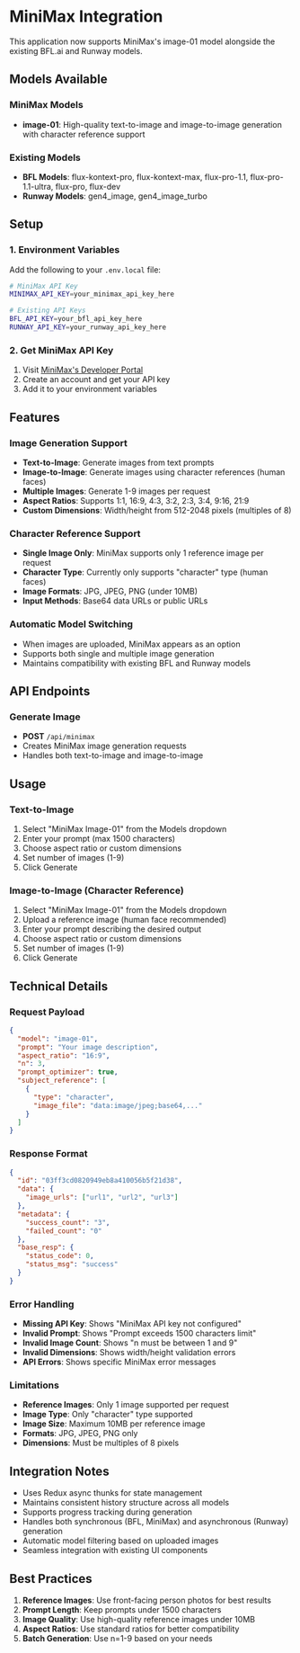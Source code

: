 # MiniMax Integration

This application now supports MiniMax's image-01 model alongside the existing BFL.ai and Runway models.

## Models Available

### MiniMax Models
- **image-01**: High-quality text-to-image and image-to-image generation with character reference support

### Existing Models
- **BFL Models**: flux-kontext-pro, flux-kontext-max, flux-pro-1.1, flux-pro-1.1-ultra, flux-pro, flux-dev
- **Runway Models**: gen4_image, gen4_image_turbo

## Setup

### 1. Environment Variables
Add the following to your `.env.local` file:

```bash
# MiniMax API Key
MINIMAX_API_KEY=your_minimax_api_key_here

# Existing API Keys
BFL_API_KEY=your_bfl_api_key_here
RUNWAY_API_KEY=your_runway_api_key_here
```

### 2. Get MiniMax API Key
1. Visit [MiniMax's Developer Portal](https://api.minimax.io/)
2. Create an account and get your API key
3. Add it to your environment variables

## Features

### Image Generation Support
- **Text-to-Image**: Generate images from text prompts
- **Image-to-Image**: Generate images using character references (human faces)
- **Multiple Images**: Generate 1-9 images per request
- **Aspect Ratios**: Supports 1:1, 16:9, 4:3, 3:2, 2:3, 3:4, 9:16, 21:9
- **Custom Dimensions**: Width/height from 512-2048 pixels (multiples of 8)

### Character Reference Support
- **Single Image Only**: MiniMax supports only 1 reference image per request
- **Character Type**: Currently only supports "character" type (human faces)
- **Image Formats**: JPG, JPEG, PNG (under 10MB)
- **Input Methods**: Base64 data URLs or public URLs

### Automatic Model Switching
- When images are uploaded, MiniMax appears as an option
- Supports both single and multiple image generation
- Maintains compatibility with existing BFL and Runway models

## API Endpoints

### Generate Image
- **POST** `/api/minimax`
- Creates MiniMax image generation requests
- Handles both text-to-image and image-to-image

## Usage

### Text-to-Image
1. Select "MiniMax Image-01" from the Models dropdown
2. Enter your prompt (max 1500 characters)
3. Choose aspect ratio or custom dimensions
4. Set number of images (1-9)
5. Click Generate

### Image-to-Image (Character Reference)
1. Select "MiniMax Image-01" from the Models dropdown
2. Upload a reference image (human face recommended)
3. Enter your prompt describing the desired output
4. Choose aspect ratio or custom dimensions
5. Set number of images (1-9)
6. Click Generate

## Technical Details

### Request Payload
```json
{
  "model": "image-01",
  "prompt": "Your image description",
  "aspect_ratio": "16:9",
  "n": 3,
  "prompt_optimizer": true,
  "subject_reference": [
    {
      "type": "character",
      "image_file": "data:image/jpeg;base64,..."
    }
  ]
}
```

### Response Format
```json
{
  "id": "03ff3cd0820949eb8a410056b5f21d38",
  "data": {
    "image_urls": ["url1", "url2", "url3"]
  },
  "metadata": {
    "success_count": "3",
    "failed_count": "0"
  },
  "base_resp": {
    "status_code": 0,
    "status_msg": "success"
  }
}
```

### Error Handling
- **Missing API Key**: Shows "MiniMax API key not configured"
- **Invalid Prompt**: Shows "Prompt exceeds 1500 characters limit"
- **Invalid Image Count**: Shows "n must be between 1 and 9"
- **Invalid Dimensions**: Shows width/height validation errors
- **API Errors**: Shows specific MiniMax error messages

### Limitations
- **Reference Images**: Only 1 image supported per request
- **Image Type**: Only "character" type supported
- **Image Size**: Maximum 10MB per reference image
- **Formats**: JPG, JPEG, PNG only
- **Dimensions**: Must be multiples of 8 pixels

## Integration Notes

- Uses Redux async thunks for state management
- Maintains consistent history structure across all models
- Supports progress tracking during generation
- Handles both synchronous (BFL, MiniMax) and asynchronous (Runway) generation
- Automatic model filtering based on uploaded images
- Seamless integration with existing UI components

## Best Practices

1. **Reference Images**: Use front-facing person photos for best results
2. **Prompt Length**: Keep prompts under 1500 characters
3. **Image Quality**: Use high-quality reference images under 10MB
4. **Aspect Ratios**: Use standard ratios for better compatibility
5. **Batch Generation**: Use n=1-9 based on your needs
